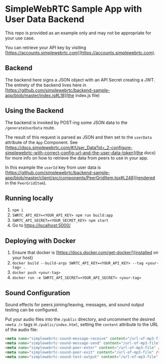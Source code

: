# SimpleWebRTC Sample App with User Data Backend

This repo is provided as an example only and may not be appropriate for your use case.

You can retrieve your API key by visiting [https://accounts.simplewebrtc.com](https://accounts.simplewebrtc.com).

## Backend

The backend here signs a JSON object with an API Secret creating a JWT. The entirety of the backend lives here in [https://github.com/simplewebrtc/backend-sample-app/blob/master/index.js#L18](the index.js file)

## Using the Backend

The backend is invoked by POST-ing some JSON data to the `/generateUserData` route.

The result of this request is parsed as JSON and then set to the `userData` attribute of the `App` Component. See [https://docs.simplewebrtc.com/#/User_Data?id=_2-configure-simplewebrtc-with-correct-config-url-and-the-user-data-token](the docs) for more info on how to retrieve the data from peers to use in your app.

In this example the `userId` key from user data is [https://github.com/simplewebrtc/backend-sample-app/blob/master/client/src/components/PeerGridItem.tsx#L248](rendered in the `PeerGridItem`).

## Running locally

1. `npm i`
2. `SWRTC_API_KEY=<YOUR_API_KEY> npm run build:app`
4. `SWRTC_API_SECRET=<YOUR_SECRET_KEY> npm start`
5. Go to [https://localhost:5000/](https://localhost:5000)

## Deploying with Docker

1. Ensure that docker is [https://docs.docker.com/get-docker/](installed on your host)
2. `docker build --build-args SWRTC_API_KEY=<YOUR_API_KEY> --tag <your-tag> .`
3. `docker push <your-tag>`
4. `docker run -e SWRTC_API_SECRET=<YOUR_API_SECRET> <your-tag>`


## Sound Configuration

Sound effects for peers joining/leaving, messages, and sound output testing can be configured.

Put your audio files into the `/public` directory, and uncomment the desired `<meta />` tags in `/public/index.html`, setting the `content` attribute to the URL of the audio file:

```html
<meta name="simplewebrtc-sound-message-receive" content="/url-of-mp3-file" />
<meta name="simplewebrtc-sound-message-send" content="/url-of-mp3-file" />
<meta name="simplewebrtc-sound-peer-enter" content="/url-of-mp3-file" />
<meta name="simplewebrtc-sound-peer-exit" content="/url-of-mp3-file" />
<meta name="simplewebrtc-sound-test-output" content="/url-of-mp3-file" />
```
